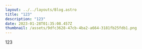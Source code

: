```yaml
---
layout: ../../layouts/Blog.astro
title: "123"
description: "123"
date: 2023-01-28T01:35:08.457Z
thumbnail: /assets/9dfc3628-47cb-4ba2-a664-3181fb25fdb1.png
---
```

1﻿23